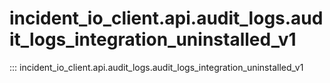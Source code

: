 # incident_io_client.api.audit_logs.audit_logs_integration_uninstalled_v1

::: incident_io_client.api.audit_logs.audit_logs_integration_uninstalled_v1
